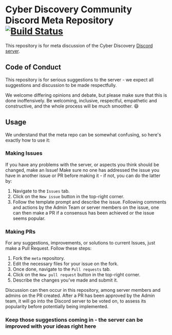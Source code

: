 # Cyber Discovery Community Discord Meta Repository [![Build Status](https://img.shields.io/endpoint.svg?url=https%3A%2F%2Factions-badge.atrox.dev%2Fcyberdiscovery%2Fmeta%2Fbadge&style=flat)](https://actions-badge.atrox.dev/cyberdiscovery/meta/goto)

This repository is for meta discussion of the Cyber Discovery [Discord server](https://discord.cyberdiscoverycommunity.uk).

## Code of Conduct

This repository is for serious suggestions to the server - we expect all suggestions and discussion to be made respectfully.

We welcome differing opinions and debate, but please make sure that this is done inoffensively. Be welcoming, inclusive, respectful, empathetic and constructive, and the whole process will be much smoother. 😄

## Usage

We understand that the meta repo can be somewhat confusing, so here's exactly how to use it:

### Making Issues

If you have any problems with the server, or aspects you think should be changed, make an Issue! Make sure no one has addressed the issue you have in another issue or PR before making it - if not, you can do the latter by:

1. Navigate to the `Issues` tab.
2. Click on the `New issue` button in the top-right corner.
3. Follow the template prompt and describe the issue.
Following comments and actions by the Admin Team or server members on the issue, one can then make a PR if a consensus has been achieved or the issue seems popular.

### Making PRs

For any suggestions, improvements, or solutions to current Issues, just make a Pull Request. Follow these steps:

1. Fork the `meta` repository.
2. Edit the necessary files for your issue on the fork.
3. Once done, navigate to the `Pull requests` tab.
4. Click on the `New pull request` button in the top-right corner.
5. Describe the changes you've made and submit it.

Discussion can then occur in this repository, among server members and admins on the PR created. After a PR has been approved by the Admin team, it will go into the Discord server to be voted on, to assess its popularity before potentially being implemented.

### Keep those suggestions coming in - the server can be improved with your ideas right here
